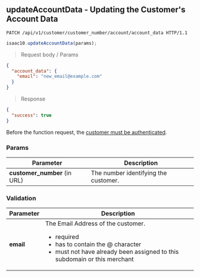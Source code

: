 ## updateAccountData - Updating the Customer's Account Data

```http
PATCH /api/v1/customer/customer_number/account/account_data HTTP/1.1
```

```javascript
isaac10.updateAccountData(params);
```

> Request body / Params

```json
{
  "account_data": {
    "email": "new_email@example.com"
  }
}
```


> Response

```json
{
  "success": true
}
```


<aside class="success">
Before the function request, the <a href= "#customer-authentication"> customer must be authenticated</a>.
</aside>

### Params

Parameter | Description
----------|-------------
**customer_number** (in URL) | The number identifying the customer.  

### Validation
Parameter | Description
----------|-------------
**email** | The Email Address of the customer. <ul> <li>required</li> <li>has to contain the @ character</li> <li>must not have already been assigned to this subdomain or this merchant</li> </ul>
